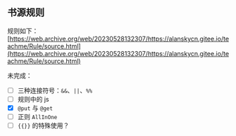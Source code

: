 ## 书源规则

规则如下：
[https://web.archive.org/web/20230528132307/https://alanskycn.gitee.io/teachme/Rule/source.html](https://web.archive.org/web/20230528132307/https://alanskycn.gitee.io/teachme/Rule/source.html)

未完成：
- [ ] 三种连接符号：`&&`、`||`、`%%`
- [ ] 规则中的 js
- [x] `@put` 与 `@get`
- [ ] 正则 `AllInOne`
- [ ] `{{}}` 的特殊使用？
